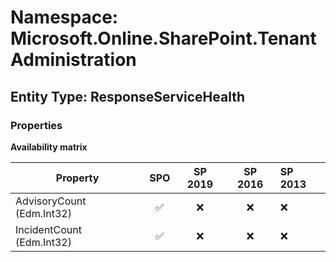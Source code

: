 # Namespace: Microsoft.Online.SharePoint.TenantAdministration

## Entity Type: ResponseServiceHealth

### Properties

**Availability matrix**

Property | SPO | SP 2019 | SP 2016 | SP 2013
----------|:---:|:-------:|:-------:|:-------
AdvisoryCount (Edm.Int32) | ✅ | ❌ | ❌ | ❌
IncidentCount (Edm.Int32) | ✅ | ❌ | ❌ | ❌

